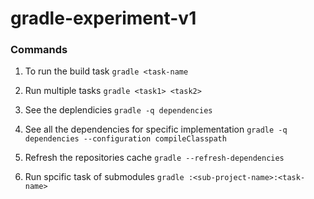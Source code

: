# gradle-experiment-v1

### Commands
1) To run the build task
`gradle <task-name`

2) Run multiple tasks
`gradle <task1> <task2>`

3) See the deplendicies
`gradle -q dependencies`

4) See all the dependencies for specific implementation
`gradle -q dependencies --configuration compileClasspath`

5) Refresh the repositories cache
`gradle --refresh-dependencies`

6) Run spcific task of submodules
`gradle :<sub-project-name>:<task-name>`
